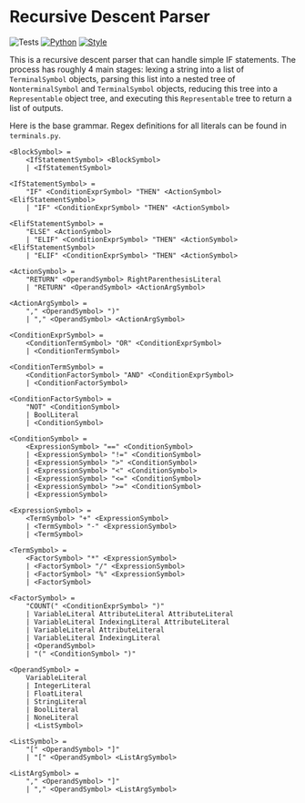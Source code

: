 # Recursive Descent Parser

![Tests](https://github.com/JohN100x1/Recursive-Descent-Parser/actions/workflows/python-workflow.yml/badge.svg)
[![Python](https://img.shields.io/badge/python-3.11%2B-brightgreen)](https://www.python.org/)
[![Style](https://img.shields.io/badge/code%20style-black-000000.svg)](https://github.com/psf/black)

This is a recursive descent parser that can handle simple IF statements.
The process has roughly 4 main stages: lexing a string into a list of `TerminalSymbol` objects, parsing this list into a nested tree of `NonterminalSymbol` and `TerminalSymbol` objects, reducing this tree into a `Representable` object tree, and executing this `Representable` tree to return a list of outputs.

Here is the base grammar. Regex definitions for all literals can be found in `terminals.py`.
```bnf
<BlockSymbol> = 
    <IfStatementSymbol> <BlockSymbol>
    | <IfStatementSymbol>

<IfStatementSymbol> = 
    "IF" <ConditionExprSymbol> "THEN" <ActionSymbol> <ElifStatementSymbol>
    | "IF" <ConditionExprSymbol> "THEN" <ActionSymbol>

<ElifStatementSymbol> = 
    "ELSE" <ActionSymbol>
    | "ELIF" <ConditionExprSymbol> "THEN" <ActionSymbol> <ElifStatementSymbol>
    | "ELIF" <ConditionExprSymbol> "THEN" <ActionSymbol>

<ActionSymbol> = 
    "RETURN" <OperandSymbol> RightParenthesisLiteral
    | "RETURN" <OperandSymbol> <ActionArgSymbol>

<ActionArgSymbol> = 
    "," <OperandSymbol> ")"
    | "," <OperandSymbol> <ActionArgSymbol>

<ConditionExprSymbol> = 
    <ConditionTermSymbol> "OR" <ConditionExprSymbol>
    | <ConditionTermSymbol>

<ConditionTermSymbol> = 
    <ConditionFactorSymbol> "AND" <ConditionExprSymbol>
    | <ConditionFactorSymbol>

<ConditionFactorSymbol> = 
    "NOT" <ConditionSymbol>
    | BoolLiteral
    | <ConditionSymbol>

<ConditionSymbol> = 
    <ExpressionSymbol> "==" <ConditionSymbol>
    | <ExpressionSymbol> "!=" <ConditionSymbol>
    | <ExpressionSymbol> ">" <ConditionSymbol>
    | <ExpressionSymbol> "<" <ConditionSymbol>
    | <ExpressionSymbol> "<=" <ConditionSymbol>
    | <ExpressionSymbol> ">=" <ConditionSymbol>
    | <ExpressionSymbol>

<ExpressionSymbol> = 
    <TermSymbol> "+" <ExpressionSymbol>
    | <TermSymbol> "-" <ExpressionSymbol>
    | <TermSymbol>

<TermSymbol> = 
    <FactorSymbol> "*" <ExpressionSymbol>
    | <FactorSymbol> "/" <ExpressionSymbol>
    | <FactorSymbol> "%" <ExpressionSymbol>
    | <FactorSymbol>

<FactorSymbol> = 
    "COUNT(" <ConditionExprSymbol> ")"
    | VariableLiteral AttributeLiteral AttributeLiteral
    | VariableLiteral IndexingLiteral AttributeLiteral
    | VariableLiteral AttributeLiteral
    | VariableLiteral IndexingLiteral
    | <OperandSymbol>
    | "(" <ConditionSymbol> ")"

<OperandSymbol> = 
    VariableLiteral
    | IntegerLiteral
    | FloatLiteral
    | StringLiteral
    | BoolLiteral
    | NoneLiteral
    | <ListSymbol>

<ListSymbol> = 
    "[" <OperandSymbol> "]"
    | "[" <OperandSymbol> <ListArgSymbol>

<ListArgSymbol> = 
    "," <OperandSymbol> "]"
    | "," <OperandSymbol> <ListArgSymbol>
```